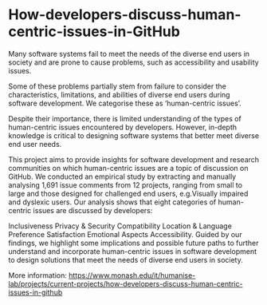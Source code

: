 # How-developers-discuss-human-centric-issues-in-GitHub

Many software systems fail to meet the needs of the diverse end users in society and are prone to cause problems, such as accessibility and usability issues.

Some of these problems partially stem from failure to consider the characteristics, limitations, and abilities of diverse end users during software development. We categorise these as ‘human-centric issues’.

Despite their importance, there is limited understanding of the types of human-centric issues encountered by developers. However, in-depth knowledge is critical to designing software systems that better meet diverse end user needs.

This project aims to provide insights for software development and research communities on which human-centric issues are a topic of discussion on GitHub. We conducted an empirical study by extracting and manually analysing 1,691 issue comments from 12 projects, ranging from small to large and those designed for challenged end users, e.g.Visually impaired and dyslexic users. Our analysis shows that eight categories of human-centric issues are discussed by developers:

Inclusiveness
Privacy & Security
Compatibility
Location & Language
Preference
Satisfaction
Emotional Aspects
Accessibility.
Guided by our findings, we highlight some implications and possible future paths to further understand and incorporate human-centric issues in software development to design solutions that meet the needs of diverse end users in society.

More information: https://www.monash.edu/it/humanise-lab/projects/current-projects/how-developers-discuss-human-centric-issues-in-github
